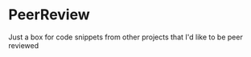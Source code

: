PeerReview
==========

Just a box for code snippets from other projects that I'd like to be peer reviewed
